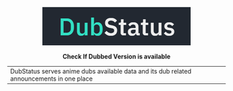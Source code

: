<div align="center">
  <img alt="logo" src="https://github.com/dubstatus/dubstatus.github.io/blob/master/assets/logo.png"/>
  
  **Check If Dubbed Version is available**
  
 <table>
<tr>
<td>
  DubStatus serves anime dubs available data and its dub related announcements in one place
</td>
</tr>
</table>
  
</div>
